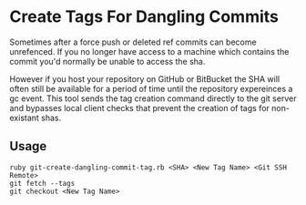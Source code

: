# Create Tags For Dangling Commits

Sometimes after a force push or deleted ref commits can become
unrefenced. If you no longer have access to a machine which contains the
commit you'd normally be unable to access the sha.

However if you host your repository on GitHub or BitBucket the SHA will
often still be available for a period of time until the repository
expereinces a gc event. This tool sends the tag creation command
directly to the git server and bypasses local client checks that prevent
the creation of tags for non-existant shas.

## Usage

```
ruby git-create-dangling-commit-tag.rb <SHA> <New Tag Name> <Git SSH Remote>
git fetch --tags
git checkout <New Tag Name>
```
